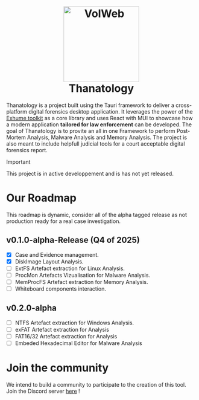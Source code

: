 <h1 align="center">


  <img src="https://github.com/user-attachments/assets/d3e69ed5-9bd7-4dec-90e3-3dcd449bb5df" height="200" alt="VolWeb">
  <br/>
  Thanatology
</h1>



Thanatology is a project built using the Tauri framework to deliver a cross-platform digital forensics desktop application. It leverages the power of the [Exhume toolkit](https://www.forensicxlab.com/docs/exhume) as a core library and uses React with MUI to showcase how a modern application **tailored for law enforcement** can be developed. The goal of Thanatology is to provite an all in one Framework to perform Post-Mortem Analysis, Malware Analysis and Memory Analysis. The project is also meant to include helpfull judicial tools for a court acceptable digital forensics report.

> [!IMPORTANT]  
> This project is in active developpement and is has not yet released.

# Our Roadmap

This roadmap is dynamic, consider all of the alpha tagged release as not production ready for a real case investigation.

## v0.1.0-alpha-Release (Q4 of 2025)

- [x] Case and Evidence management.
- [x] DiskImage Layout Analysis.
- [ ] ExtFS Artefact extraction for Linux Analysis.
- [ ] ProcMon Artefacts Vizualisation for Malware Analysis.
- [ ] MemProcFS Artefact extraction for Memory Analysis.
- [ ] Whiteboard components interaction.

## v0.2.0-alpha
- [ ] NTFS Artefact extraction for Windows Analysis.
- [ ] exFAT Artefact extraction for Analysis
- [ ] FAT16/32 Artefact extraction for Analysis
- [ ] Embeded Hexadecimal Editor for Malware Analysis

# Join the community

We intend to build a community to participate to the creation of this tool. Join the Discord server [here](Discord) !
